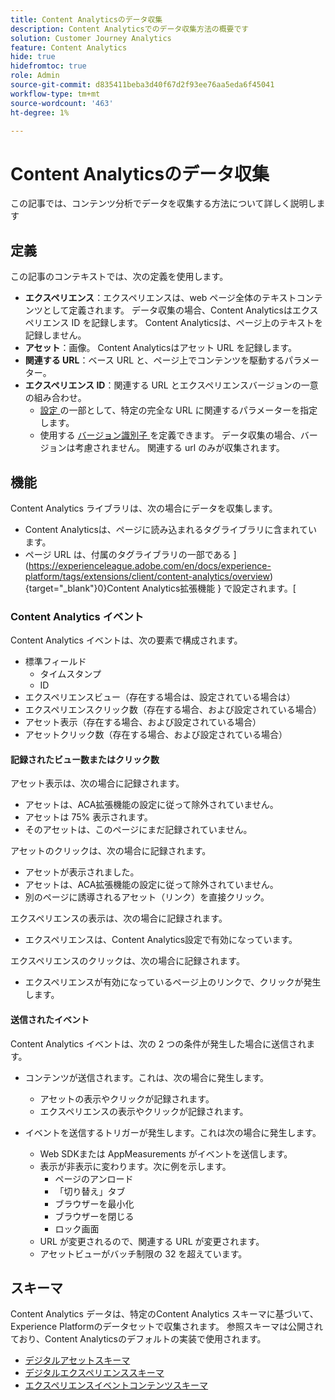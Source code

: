 ```yaml
---
title: Content Analyticsのデータ収集
description: Content Analyticsでのデータ収集方法の概要です
solution: Customer Journey Analytics
feature: Content Analytics
hide: true
hidefromtoc: true
role: Admin
source-git-commit: d835411beba3d40f67d2f93ee76aa5eda6f45041
workflow-type: tm+mt
source-wordcount: '463'
ht-degree: 1%

---
```



# Content Analyticsのデータ収集

この記事では、コンテンツ分析でデータを収集する方法について詳しく説明します


## 定義

この記事のコンテキストでは、次の定義を使用します。

* **エクスペリエンス**：エクスペリエンスは、web ページ全体のテキストコンテンツとして定義されます。 データ収集の場合、Content Analyticsはエクスペリエンス ID を記録します。 Content Analyticsは、ページ上のテキストを記録しません。
* **アセット**：画像。 Content Analyticsはアセット URL を記録します。
* **関連する URL**：ベース URL と、ページ上でコンテンツを駆動するパラメーター。
* **エクスペリエンス ID**：関連する URL とエクスペリエンスバージョンの一意の組み合わせ。
   * [ 設定 ](configuration.md) の一部として、特定の完全な URL に関連するパラメーターを指定します。
   * 使用する [ バージョン識別子 ](manual.md#versioning) を定義できます。 データ収集の場合、バージョンは考慮されません。 関連する url のみが収集されます。

## 機能

Content Analytics ライブラリは、次の場合にデータを収集します。

* Content Analyticsは、ページに読み込まれるタグライブラリに含まれています。
* ページ URL は、付属のタグライブラリの一部である ](https://experienceleague.adobe.com/en/docs/experience-platform/tags/extensions/client/content-analytics/overview){target="_blank"}0}Content Analytics拡張機能 } で設定されます。[


### Content Analytics イベント

Content Analytics イベントは、次の要素で構成されます。

* 標準フィールド
   * タイムスタンプ
   * ID
* エクスペリエンスビュー（存在する場合は、設定されている場合は）
* エクスペリエンスクリック数（存在する場合、および設定されている場合）
* アセット表示（存在する場合、および設定されている場合）
* アセットクリック数（存在する場合、および設定されている場合）

#### 記録されたビュー数またはクリック数

アセット表示は、次の場合に記録されます。

* アセットは、ACA拡張機能の設定に従って除外されていません。
* アセットは 75% 表示されます。
* そのアセットは、このページにまだ記録されていません。

アセットのクリックは、次の場合に記録されます。

* アセットが表示されました。
* アセットは、ACA拡張機能の設定に従って除外されていません。
* 別のページに誘導されるアセット（リンク）を直接クリック。

エクスペリエンスの表示は、次の場合に記録されます。

* エクスペリエンスは、Content Analytics設定で有効になっています。

エクスペリエンスのクリックは、次の場合に記録されます。

* エクスペリエンスが有効になっているページ上のリンクで、クリックが発生します。


#### 送信されたイベント

Content Analytics イベントは、次の 2 つの条件が発生した場合に送信されます。

* コンテンツが送信されます。これは、次の場合に発生します。

   * アセットの表示やクリックが記録されます。
   * エクスペリエンスの表示やクリックが記録されます。

* イベントを送信するトリガーが発生します。これは次の場合に発生します。

   * Web SDKまたは AppMeasurements がイベントを送信します。
   * 表示が非表示に変わります。次に例を示します。
      * ページのアンロード
      * 「切り替え」タブ
      * ブラウザーを最小化
      * ブラウザーを閉じる
      * ロック画面
   * URL が変更されるので、関連する URL が変更されます。
   * アセットビューがバッチ制限の 32 を超えています。


## スキーマ

Content Analytics データは、特定のContent Analytics スキーマに基づいて、Experience Platformのデータセットで収集されます。 参照スキーマは公開されており、Content Analyticsのデフォルトの実装で使用されます。

* [ デジタルアセットスキーマ ](https://github.com/adobe/xdm/blob/master/components/classes/digital-asset.schema.json)
* [ デジタルエクスペリエンススキーマ ](https://github.com/adobe/xdm/blob/master/components/classes/digital-experience.schema.json)
* [ エクスペリエンスイベントコンテンツスキーマ ](https://github.com/adobe/xdm/blob/master/components/fieldgroups/experience-event/experienceevent-content.schema.json)
